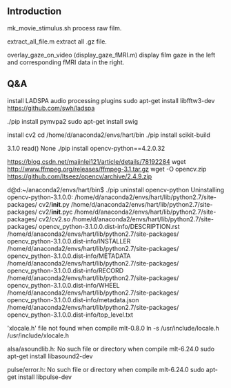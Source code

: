 


## Introduction
mk_movie_stimulus.sh
process raw film.

extract_all_file.m
extract all .gz file.

overlay_gaze_on_video (display_gaze_fMRI.m)
display film gaze in the left and corresponding fMRI data in the right.

## Q&A
install LADSPA audio processing plugins
sudo apt-get install libfftw3-dev
https://github.com/swh/ladspa

./pip install pymvpa2
sudo apt-get install swig

install cv2
cd /home/d/anaconda2/envs/hart/bin
./pip install scikit-build

3.1.0 read() None
./pip install opencv-python==4.2.0.32

 
https://blog.csdn.net/majinlei121/article/details/78192284
wget http://www.ffmpeg.org/releases/ffmpeg-3.1.tar.gz
wget -O opencv.zip https://github.com/Itseez/opencv/archive/2.4.9.zip


d@d:~/anaconda2/envs/hart/bin$ ./pip  uninstall opencv-python
Uninstalling opencv-python-3.1.0.0:
  /home/d/anaconda2/envs/hart/lib/python2.7/site-packages/  cv2/__init__.py
  /home/d/anaconda2/envs/hart/lib/python2.7/site-packages/  cv2/__init__.pyc
  /home/d/anaconda2/envs/hart/lib/python2.7/site-packages/  cv2/cv2.so
  /home/d/anaconda2/envs/hart/lib/python2.7/site-packages/  opencv_python-3.1.0.0.dist-info/DESCRIPTION.rst
  /home/d/anaconda2/envs/hart/lib/python2.7/site-packages/  opencv_python-3.1.0.0.dist-info/INSTALLER
  /home/d/anaconda2/envs/hart/lib/python2.7/site-packages/  opencv_python-3.1.0.0.dist-info/METADATA
  /home/d/anaconda2/envs/hart/lib/python2.7/site-packages/  opencv_python-3.1.0.0.dist-info/RECORD
  /home/d/anaconda2/envs/hart/lib/python2.7/site-packages/  opencv_python-3.1.0.0.dist-info/WHEEL
  /home/d/anaconda2/envs/hart/lib/python2.7/site-packages/  opencv_python-3.1.0.0.dist-info/metadata.json
  /home/d/anaconda2/envs/hart/lib/python2.7/site-packages/  opencv_python-3.1.0.0.dist-info/top_level.txt


'xlocale.h' file not found when compile mlt-0.8.0
ln -s /usr/include/locale.h /usr/include/xlocale.h

alsa/asoundlib.h: No such file or directory when compile mlt-6.24.0
sudo apt-get install libasound2-dev

pulse/error.h: No such file or directory  when compile mlt-6.24.0
sudo apt-get install libpulse-dev 
